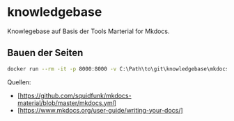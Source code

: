# knowledgebase

Knowlegebase auf Basis der Tools Marterial for Mkdocs.

## Bauen der Seiten

```bash
docker run --rm -it -p 8000:8000 -v C:\Path\to\git\knowledgebase\mkdocs:/docs squidfunk/mkdocs-material
```

Quellen:

* [https://github.com/squidfunk/mkdocs-material/blob/master/mkdocs.yml]
* [https://www.mkdocs.org/user-guide/writing-your-docs/]
